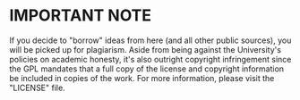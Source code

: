 # IMPORTANT NOTE

If you decide to "borrow" ideas from here (and all other public sources), you will be picked up for plagiarism. 
Aside from being against the University's policies on academic honesty, it's also outright copyright infringement 
since the GPL mandates that a full copy of the license and copyright information be included in copies of the work. 
For more information, please visit the "LICENSE" file.


